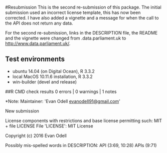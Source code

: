 #Resubmission 
This is the second re-submission of this package. The initial submission used an incorrect license template, this has now been corrected. I have also added a vignette and a message for when the call to the API does not return any data.

For the second re-submission, links in the DESCRIPTION file, the README and the vignette were changed from .data.parliament.uk to <http://www.data.parliament.uk/>.


## Test environments

* ubuntu 14.04 (on Digital Ocean), R 3.3.2
* local MacOS 10.11.6 installation, R 3.3.2
* win-builder (devel and release)
 

##R CMD check results
0 errors | 0 warnings | 1 notes


*Note: 
Maintainer: 'Evan Odell <evanodell91@gmail.com>'

New submission

License components with restrictions and base license permitting such:
  MIT + file LICENSE
File 'LICENSE':
  MIT License
  
  Copyright (c) 2016 Evan Odell
  
Possibly mis-spelled words in DESCRIPTION:
  API (3:69, 10:28)
  APIs (9:71)

